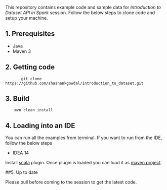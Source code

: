 This repository contains example code and sample data for *Introduction to Dataset API in Spark* session.
Follow the below steps to clone code and setup your machine.


## 1. Prerequisites

* Java
* Maven 3


## 2. Getting code

           git clone https://github.com/shashankgowdal/introduction_to_dataset.git


## 3. Build

        mvn clean install


## 4. Loading into an IDE

You can run all the examples from terminal. If you want to run from the IDE, follow the below steps


* IDEA 14

 Install [scala](https://plugins.jetbrains.com/plugin/?id=1347) plugin. Once plugin is loaded you can load it as [maven
 project](https://www.jetbrains.com/idea/help/importing-project-from-maven-model.html).



##5. Up to date

Please pull before coming to the session to get the latest code.
